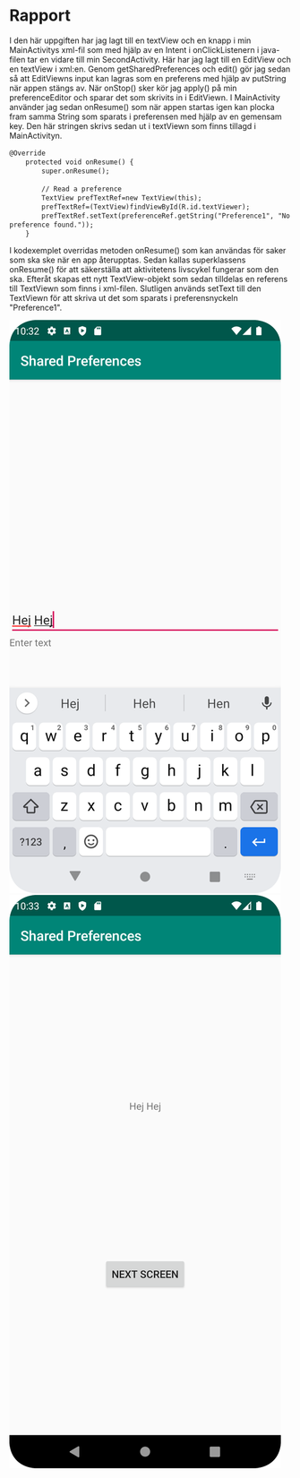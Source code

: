 
# Rapport
I den här uppgiften har jag lagt till en textView och en knapp i min MainActivitys xml-fil som med hjälp av en Intent i onClickListenern i java-filen tar en vidare till min SecondActivity. Här har jag lagt till en EditView och en textView i xml:en. Genom getSharedPreferences och edit() gör jag sedan så att EditViewns input kan lagras som en preferens med hjälp av putString när appen stängs av. När onStop() sker kör jag apply() på min preferenceEditor och sparar det som skrivits in i EditViewn. I MainActivity använder jag sedan onResume() som när appen startas igen kan plocka fram samma String som sparats i preferensen med hjälp av en gemensam key. Den här stringen skrivs sedan ut i textViewn som finns tillagd i MainActivityn.

```
@Override
    protected void onResume() {
        super.onResume();

        // Read a preference
        TextView prefTextRef=new TextView(this);
        prefTextRef=(TextView)findViewById(R.id.textViewer);
        prefTextRef.setText(preferenceRef.getString("Preference1", "No preference found."));
    }
```
I kodexemplet overridas metoden onResume() som kan användas för saker som ska ske när en app återupptas. Sedan kallas superklassens onResume() för att säkerställa att aktivitetens livscykel fungerar som den ska. Efteråt skapas ett nytt TextView-objekt som sedan tilldelas en referens till TextViewn som finns i xml-filen. Slutligen används setText till den TextViewn för att skriva ut det som sparats i preferensnyckeln "Preference1".

![](Preferences1.png)
![](Preferences2.png)
